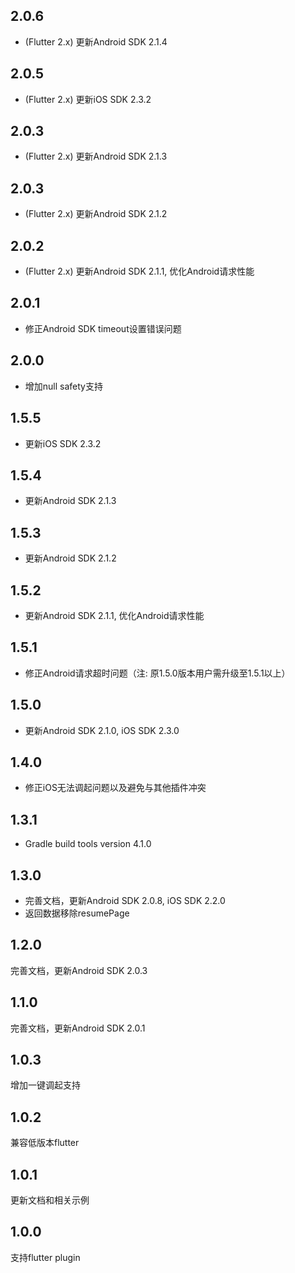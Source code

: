## 2.0.6

- (Flutter 2.x) 更新Android SDK 2.1.4

## 2.0.5

- (Flutter 2.x) 更新iOS SDK 2.3.2

## 2.0.3

- (Flutter 2.x) 更新Android SDK 2.1.3

## 2.0.3

- (Flutter 2.x) 更新Android SDK 2.1.2

## 2.0.2

- (Flutter 2.x) 更新Android SDK 2.1.1, 优化Android请求性能

## 2.0.1

- 修正Android SDK timeout设置错误问题

## 2.0.0

- 增加null safety支持

## 1.5.5

- 更新iOS SDK 2.3.2

## 1.5.4

- 更新Android SDK 2.1.3

## 1.5.3

- 更新Android SDK 2.1.2

## 1.5.2

- 更新Android SDK 2.1.1, 优化Android请求性能

## 1.5.1

- 修正Android请求超时问题（注: 原1.5.0版本用户需升级至1.5.1以上）

## 1.5.0

- 更新Android SDK 2.1.0, iOS SDK 2.3.0

## 1.4.0

- 修正iOS无法调起问题以及避免与其他插件冲突

## 1.3.1

- Gradle build tools version 4.1.0

## 1.3.0

- 完善文档，更新Android SDK 2.0.8, iOS SDK 2.2.0
- 返回数据移除resumePage

## 1.2.0

完善文档，更新Android SDK 2.0.3

## 1.1.0

完善文档，更新Android SDK 2.0.1

## 1.0.3

增加一键调起支持

## 1.0.2

兼容低版本flutter

## 1.0.1

更新文档和相关示例

## 1.0.0

支持flutter plugin
